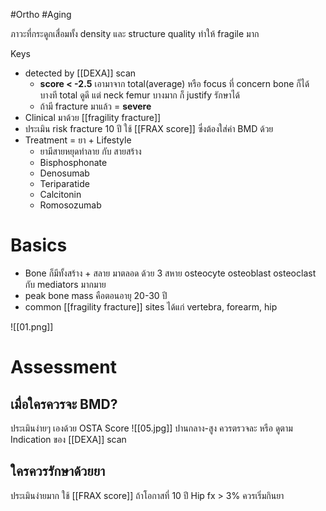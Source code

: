 #Ortho #Aging 

ภาวะที่กระดูกเสื่อมทั้ง density และ structure quality ทำให้ fragile มาก

Keys
- detected by [[DEXA]] scan
	- **score < -2.5** เอามาจาก total(average) หรือ focus ที่ concern bone ก็ได้ บางที total ดูดี แต่ neck femur บางมาก ก็ justify รักษาได้
	- ถ้ามี fracture มาแล้ว = **severe**
- Clinical มาด้วย [[fragility fracture]]
- ประเมิน risk fracture 10 ปี ใช้ [[FRAX score]] ซึ่งต้องใส่ค่า BMD ด้วย
- Treatment = ยา + Lifestyle
	- ยามีสายหยุดทำลาย กับ สายสร้าง
	- Bisphosphonate
	- Denosumab
	- Teriparatide
	- Calcitonin
	- Romosozumab

# Basics
- Bone ก็มีทั้งสร้าง + สลาย มาตลอด ด้วย 3 สหาย osteocyte osteoblast osteoclast กับ mediators มากมาย
- peak bone mass คือตอนอายุ 20-30 ปี 
- common [[fragility fracture]] sites ได้แก่ vertebra, forearm, hip

![[01.png]]

# Assessment
## เมื่อใครควรจะ BMD?
ประเมินง่ายๆ เองด้วย OSTA Score
![[05.jpg]]
ปานกลาง-สูง ควรตรวจละ
หรือ ดูตาม Indication ของ [[DEXA]] scan
## ใครควรรักษาด้วยยา
ประเมินง่ายมาก ใช้ [[FRAX score]] ถ้าโอกาสที่ 10 ปี Hip fx > 3% ควรเริ่มกินยา


